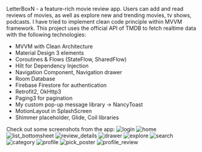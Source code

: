LetterBoxN - a feature-rich movie review app.
Users can add and read reviews of movies, as well as explore new and trending movies, tv shows, podcasts.
I have tried to implement clean code principle within MVVM framework.
This project uses the official API of TMDB to fetch realtime data with the following technologies:
- MVVM with Clean Architecture
- Material Design 3 elements
- Coroutines & Flows (StateFlow, SharedFlow)
- Hilt for Dependency Injection
- Navigation Component, Navigation drawer
- Room Database
- Firebase Firestore for authentication
- Retrofit2, OkHttp3
- Paging3 for pagination
- My custom pop-up message library → NancyToast
- MotionLayout in SplashScreen
- Shimmer placeholder, Glide, Coil libraries

Check out some screenshots from the app:
![login](https://github.com/user-attachments/assets/04eaa96d-0484-4f2f-9dfd-970b8e22a115)
![home](https://github.com/user-attachments/assets/14ae15d7-f177-491b-836f-33408b73d0fe)
![list_bottomsheet](https://github.com/user-attachments/assets/36d90d4c-9c7b-40b6-ab58-9caee1553951)
![review_details](https://github.com/user-attachments/assets/8757f987-0219-4d24-aa5b-c0db428204dc)
![drawer](https://github.com/user-attachments/assets/fe11731f-3982-40cd-bfea-98c3504a0d11)
![explore](https://github.com/user-attachments/assets/140fabeb-2dc2-4abd-b07f-b43b98ef75cc)
![search](https://github.com/user-attachments/assets/b72334bf-f743-4cdb-956f-845fb72cbbd4)
![category](https://github.com/user-attachments/assets/b21b13af-adf9-406c-b4be-e286000bc73c)
![profile](https://github.com/user-attachments/assets/48701730-38d5-4d4c-8832-ebbeaefddb79)
![pick_poster](https://github.com/user-attachments/assets/fc05638e-444e-42ac-abff-097865c14c0b)
![profile_review](https://github.com/user-attachments/assets/06d86f5c-c6c5-4d27-965d-e5f352b5bdec)
